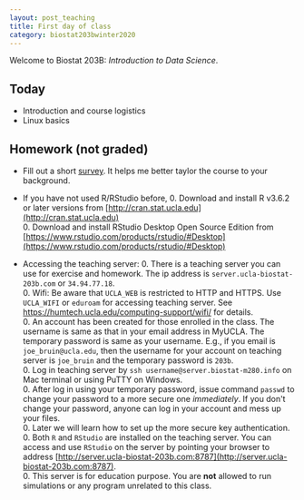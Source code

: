 ```yaml
---
layout: post_teaching
title: First day of class
category: biostat203bwinter2020
---
```


Welcome to Biostat 203B: *Introduction to Data Science*. 

## Today

* Introduction and course logistics  
* Linux basics

## Homework (not graded)

* Fill out a short [survey](https://www.surveymonkey.com/r/CNVJMCF). It helps me better taylor the course to your background.

* If you have not used R/RStudio before, 
  0. Download and install R v3.6.2 or later versions from [http://cran.stat.ucla.edu](http://cran.stat.ucla.edu)   
  0. Download and install RStudio Desktop Open Source Edition from [https://www.rstudio.com/products/rstudio/#Desktop](https://www.rstudio.com/products/rstudio/#Desktop) 
  
* Accessing the teaching server:
  0. There is a teaching server you can use for exercise and homework. The ip address is `server.ucla-biostat-203b.com` or `34.94.77.18`.  
  0. Wifi: Be aware that `UCLA_WEB` is restricted to HTTP and HTTPS. Use `UCLA_WIFI` or `eduroam` for accessing teaching server. See <https://humtech.ucla.edu/computing-support/wifi/> for details.   
  0. An account has been created for those enrolled in the class. The username is same as that in your email address in MyUCLA. The temporary password is same as your username. E.g., if you email is `joe_bruin@ucla.edu`, then the username for your account on teaching server is `joe_bruin` and the temporary password is `203b`.  
  0. Log in teaching server by `ssh username@server.biostat-m280.info` on Mac terminal or using PuTTY on Windows.  
  0. After log in using your temporary password, issue command `passwd` to change your password to a more secure one *immediately*. If you don't change your password, anyone can log in your account and mess up your files.  
  0. Later we will learn how to set up the more secure key authentication.  
  0. Both `R` and `RStudio`  are installed on the teaching server. You can access and use `RStudio` on the server by pointing your browser to address [http://server.ucla-biostat-203b.com:8787](http://server.ucla-biostat-203b.com:8787).  
  0. This server is for education purpose. You are **not** allowed to run simulations or any program unrelated to this class.